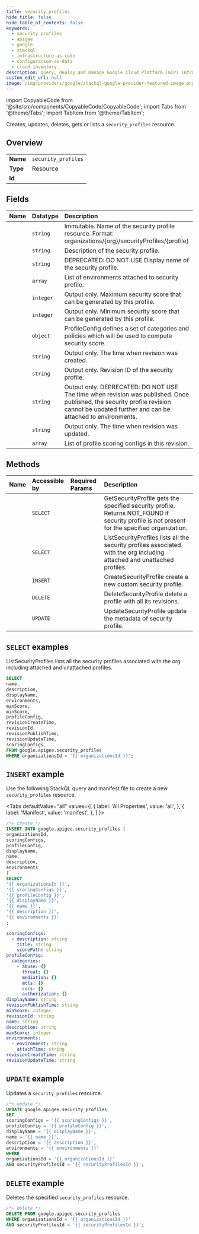 ```yaml
---
title: security_profiles
hide_title: false
hide_table_of_contents: false
keywords:
  - security_profiles
  - apigee
  - google
  - stackql
  - infrastructure-as-code
  - configuration-as-data
  - cloud inventory
description: Query, deploy and manage Google Cloud Platform (GCP) infrastructure and resources using SQL
custom_edit_url: null
image: /img/providers/google/stackql-google-provider-featured-image.png
---
```


import CopyableCode from '@site/src/components/CopyableCode/CopyableCode';
import Tabs from '@theme/Tabs';
import TabItem from '@theme/TabItem';

Creates, updates, deletes, gets or lists a <code>security_profiles</code> resource.

## Overview
<table><tbody>
<tr><td><b>Name</b></td><td><code>security_profiles</code></td></tr>
<tr><td><b>Type</b></td><td>Resource</td></tr>
<tr><td><b>Id</b></td><td><CopyableCode code="google.apigee.security_profiles" /></td></tr>
</tbody></table>

## Fields
| Name | Datatype | Description |
|:-----|:---------|:------------|
| <CopyableCode code="name" /> | `string` | Immutable. Name of the security profile resource. Format: organizations/{org}/securityProfiles/{profile} |
| <CopyableCode code="description" /> | `string` | Description of the security profile. |
| <CopyableCode code="displayName" /> | `string` | DEPRECATED: DO NOT USE Display name of the security profile. |
| <CopyableCode code="environments" /> | `array` | List of environments attached to security profile. |
| <CopyableCode code="maxScore" /> | `integer` | Output only. Maximum security score that can be generated by this profile. |
| <CopyableCode code="minScore" /> | `integer` | Output only. Minimum security score that can be generated by this profile. |
| <CopyableCode code="profileConfig" /> | `object` | ProfileConfig defines a set of categories and policies which will be used to compute security score. |
| <CopyableCode code="revisionCreateTime" /> | `string` | Output only. The time when revision was created. |
| <CopyableCode code="revisionId" /> | `string` | Output only. Revision ID of the security profile. |
| <CopyableCode code="revisionPublishTime" /> | `string` | Output only. DEPRECATED: DO NOT USE The time when revision was published. Once published, the security profile revision cannot be updated further and can be attached to environments. |
| <CopyableCode code="revisionUpdateTime" /> | `string` | Output only. The time when revision was updated. |
| <CopyableCode code="scoringConfigs" /> | `array` | List of profile scoring configs in this revision. |

## Methods
| Name | Accessible by | Required Params | Description |
|:-----|:--------------|:----------------|:------------|
| <CopyableCode code="organizations_security_profiles_get" /> | `SELECT` | <CopyableCode code="organizationsId, securityProfilesId" /> | GetSecurityProfile gets the specified security profile. Returns NOT_FOUND if security profile is not present for the specified organization. |
| <CopyableCode code="organizations_security_profiles_list" /> | `SELECT` | <CopyableCode code="organizationsId" /> | ListSecurityProfiles lists all the security profiles associated with the org including attached and unattached profiles. |
| <CopyableCode code="organizations_security_profiles_create" /> | `INSERT` | <CopyableCode code="organizationsId" /> | CreateSecurityProfile create a new custom security profile. |
| <CopyableCode code="organizations_security_profiles_delete" /> | `DELETE` | <CopyableCode code="organizationsId, securityProfilesId" /> | DeleteSecurityProfile delete a profile with all its revisions. |
| <CopyableCode code="organizations_security_profiles_patch" /> | `UPDATE` | <CopyableCode code="organizationsId, securityProfilesId" /> | UpdateSecurityProfile update the metadata of security profile. |

## `SELECT` examples

ListSecurityProfiles lists all the security profiles associated with the org including attached and unattached profiles.

```sql
SELECT
name,
description,
displayName,
environments,
maxScore,
minScore,
profileConfig,
revisionCreateTime,
revisionId,
revisionPublishTime,
revisionUpdateTime,
scoringConfigs
FROM google.apigee.security_profiles
WHERE organizationsId = '{{ organizationsId }}'; 
```

## `INSERT` example

Use the following StackQL query and manifest file to create a new <code>security_profiles</code> resource.

<Tabs
    defaultValue="all"
    values={[
        { label: 'All Properties', value: 'all', },
        { label: 'Manifest', value: 'manifest', },
    ]
}>
<TabItem value="all">

```sql
/*+ create */
INSERT INTO google.apigee.security_profiles (
organizationsId,
scoringConfigs,
profileConfig,
displayName,
name,
description,
environments
)
SELECT 
'{{ organizationsId }}',
'{{ scoringConfigs }}',
'{{ profileConfig }}',
'{{ displayName }}',
'{{ name }}',
'{{ description }}',
'{{ environments }}'
;
```
</TabItem>
<TabItem value="manifest">

```yaml
scoringConfigs:
  - description: string
    title: string
    scorePath: string
profileConfig:
  categories:
    - abuse: {}
      threat: {}
      mediation: {}
      mtls: {}
      cors: {}
      authorization: {}
displayName: string
revisionPublishTime: string
minScore: integer
revisionId: string
name: string
description: string
maxScore: integer
environments:
  - environment: string
    attachTime: string
revisionCreateTime: string
revisionUpdateTime: string

```
</TabItem>
</Tabs>

## `UPDATE` example

Updates a <code>security_profiles</code> resource.

```sql
/*+ update */
UPDATE google.apigee.security_profiles
SET 
scoringConfigs = '{{ scoringConfigs }}',
profileConfig = '{{ profileConfig }}',
displayName = '{{ displayName }}',
name = '{{ name }}',
description = '{{ description }}',
environments = '{{ environments }}'
WHERE 
organizationsId = '{{ organizationsId }}'
AND securityProfilesId = '{{ securityProfilesId }}';
```

## `DELETE` example

Deletes the specified <code>security_profiles</code> resource.

```sql
/*+ delete */
DELETE FROM google.apigee.security_profiles
WHERE organizationsId = '{{ organizationsId }}'
AND securityProfilesId = '{{ securityProfilesId }}';
```
